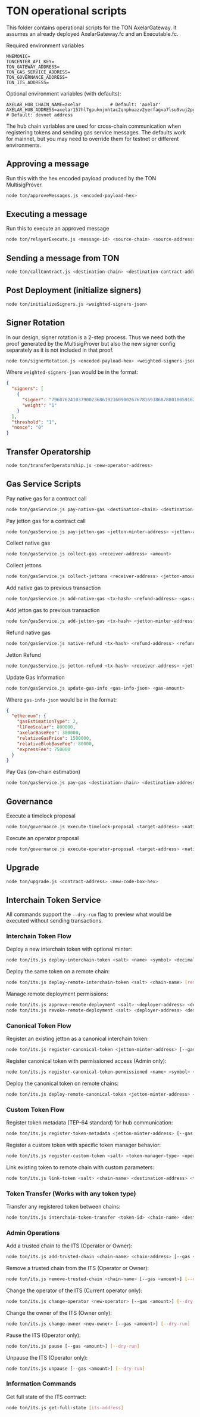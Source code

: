 
# TON operational scripts

This folder contains operational scripts for the TON AxelarGateway. It assumes an already deployed AxelarGateway.fc and an Executable.fc.

Required environment variables

```
MNEMONIC=
TONCENTER_API_KEY=
TON_GATEWAY_ADDRESS=
TON_GAS_SERVICE_ADDRESS=
TON_GOVERNANCE_ADDRESS=
TON_ITS_ADDRESS=
```

Optional environment variables (with defaults):

```
AXELAR_HUB_CHAIN_NAME=axelar           # Default: 'axelar'
AXELAR_HUB_ADDRESS=axelar157hl7gpuknjmhtac2qnphuazv2yerfagva7lsu9vuj2pgn32z22qa26dk4  # Default: devnet address
```

The hub chain variables are used for cross-chain communication when registering tokens and sending gas service messages. The defaults work for mainnet, but you may need to override them for testnet or different environments.

## Approving a message

Run this with the hex encoded payload produced by the TON MultisigProver.

```bash
node ton/approveMessages.js <encoded-payload-hex>
```


## Executing a message

Run this to execute an approved message

```bash
node ton/relayerExecute.js <message-id> <source-chain> <source-address> <payload-hex> <executable-address> <destination-chain> <payload-hash>
```


## Sending a message from TON

```bash
node ton/callContract.js <destination-chain> <destination-contract-address> <payload-hex>
```


## Post Deployment (initialize signers)

```bash
node ton/initializeSigners.js <weighted-signers-json>
```

## Signer Rotation
In our design, signer rotation is a 2-step process. Thus we need both the proof generated by the MultisigProver but also the new signer config separately as it is not included in that proof.

```bash
node ton/signerRotation.js <encoded-payload-hex> <weighted-signers-json>
```

Where `weighted-signers-json` would be in the format:

```json
{
  "signers": [
    {
      "signer": "79607624103790023686192160900267678169386878801005916234280733090365959006096",
      "weight": "1"
    }
  ],
  "threshold": "1",
  "nonce": "0"
}
```

## Transfer Operatorship

```bash
node ton/transferOperatorship.js <new-operator-address>
```

## Gas Service Scripts

Pay native gas for a contract call

```bash
node ton/gasService.js pay-native-gas <destination-chain> <destination-address> <payload-hex> <refund-address> <gas-amount>
```

Pay jetton gas for a contract call

```bash
node ton/gasService.js pay-jetton-gas <jetton-minter-address> <jetton-amount> <destination-chain> <destination-address> <payload-hex>
```

Collect native gas

```bash
node ton/gasService.js collect-gas <receiver-address> <amount>
```

Collect jettons

```bash
node ton/gasService.js collect-jettons <receiver-address> <jetton-amount> <jetton-minter-address>
```


Add native gas to previous transaction

```bash
node ton/gasService.js add-native-gas <tx-hash> <refund-address> <gas-amount>
```

Add jetton gas to previous transaction

```bash
node ton/gasService.js add-jetton-gas <tx-hash> <jetton-minter-address> <jetton-amount> <refund-address>
```

Refund native gas

```bash
node ton/gasService.js native-refund <tx-hash> <refund-address> <refund-amount>
```

Jetton Refund

```bash
node ton/gasService.js jetton-refund <tx-hash> <receiver-address> <jetton-amount> <jetton-minter-address>
```

Update Gas Information

```bash
node ton/gasService.js update-gas-info <gas-info-json> <gas-amount>
```

Where `gas-info-json` would be in the format:

```json
{
  "ethereum": {
    "gasEstimationType": 2,
    "l1FeeScalar": 800000,
    "axelarBaseFee": 300000,
    "relativeGasPrice": 1500000,
    "relativeBlobBaseFee": 80000,
    "expressFee": 750000
  }
}
```

Pay Gas (on-chain estimation)

```bash
node ton/gasService.js pay-gas <destination-chain> <destination-address> <payload-hex> <refund-address> <execution-gas-limit> <estimate-on-chain> <gas-amount>
```

## Governance

Execute a timelock proposal

```bash
node ton/governance.js execute-timelock-proposal <target-address> <native-ton-amount> <proposal-hash> <proposal-hex-data> <timelock-seconds> <actual-timelock-value> <gas-amount>
```

Execute an operator proposal

```bash
node ton/governance.js execute-operator-proposal <target-address> <native-ton-amount> <proposal-hash> <proposal-hex-data> <gas-amount>
```

## Upgrade

```bash
node ton/upgrade.js <contract-address> <new-code-box-hex>
```

## Interchain Token Service

All commands support the `--dry-run` flag to preview what would be executed without sending transactions.

### Interchain Token Flow

Deploy a new interchain token with optional minter:
```bash
node ton/its.js deploy-interchain-token <salt> <name> <symbol> <decimals> <initial-supply> [minter] [--gas <amount>] [--dry-run]
```

Deploy the same token on a remote chain:
```bash
node ton/its.js deploy-remote-interchain-token <salt> <chain-name> [remote-minter] [--gas <amount>] [--dry-run]
```

Manage remote deployment permissions:
```bash
node ton/its.js approve-remote-deployment <salt> <deployer-address> <destination-chain> <minter-to-approve> [--gas <amount>] [--dry-run]
node ton/its.js revoke-remote-deployment <salt> <deployer-address> <destination-chain> <minter-to-revoke> [--gas <amount>] [--dry-run]
```

### Canonical Token Flow

Register an existing jetton as a canonical interchain token:
```bash
node ton/its.js register-canonical-token <jetton-minter-address> [--gas <amount>] [--dry-run]
```

Register canonical token with permissioned access (Admin only):
```bash
node ton/its.js register-canonical-token-permissioned <name> <symbol> <decimals> <jetton-minter-address> [--gas <amount>] [--dry-run]
```

Deploy the canonical token on remote chains:
```bash
node ton/its.js deploy-remote-canonical-token <jetton-minter-address> <chain-name> [--gas <amount>] [--dry-run]
```

### Custom Token Flow

Register token metadata (TEP-64 standard) for hub communication:
```bash
node ton/its.js register-token-metadata <jetton-minter-address> [--gas <amount>] [--dry-run]
```

Register a custom token with specific token manager behavior:
```bash
node ton/its.js register-custom-token <salt> <token-manager-type> <operator-address> <jetton-minter-address> [--gas <amount>] [--dry-run]
```

Link existing token to remote chain with custom parameters:
```bash
node ton/its.js link-token <salt> <chain-name> <destination-address> <token-manager-type> <link-params> [--gas <amount>] [--dry-run]
```

### Token Transfer (Works with any token type)

Transfer any registered token between chains:
```bash
node ton/its.js interchain-token-transfer <token-id> <chain-name> <destination-address> <amount> <jetton-minter> [--gas <amount>] [--dry-run]
```

### Admin Operations

Add a trusted chain to the ITS (Operator or Owner):
```bash
node ton/its.js add-trusted-chain <chain-name> <chain-address> [--gas <amount>] [--dry-run]
```

Remove a trusted chain from the ITS (Operator or Owner):
```bash
node ton/its.js remove-trusted-chain <chain-name> [--gas <amount>] [--dry-run]
```

Change the operator of the ITS (Current operator only):
```bash
node ton/its.js change-operator <new-operator> [--gas <amount>] [--dry-run]
```

Change the owner of the ITS (Owner only):
```bash
node ton/its.js change-owner <new-owner> [--gas <amount>] [--dry-run]
```

Pause the ITS (Operator only):
```bash
node ton/its.js pause [--gas <amount>] [--dry-run]
```

Unpause the ITS (Operator only):
```bash
node ton/its.js unpause [--gas <amount>] [--dry-run]
```

### Information Commands

Get full state of the ITS contract:
```bash
node ton/its.js get-full-state [its-address]
```
